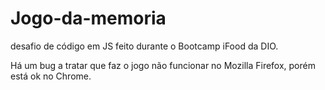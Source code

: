 # Jogo-da-memoria

desafio de código em JS feito durante o Bootcamp iFood da DIO. 

Há um bug a tratar que faz o jogo não funcionar no Mozilla Firefox, porém está ok no Chrome.
